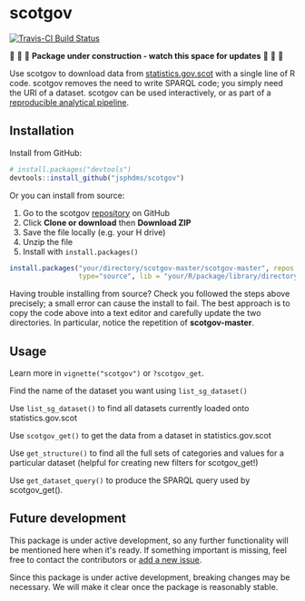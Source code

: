 <!-- README.md is generated from README.Rmd. Please edit that file -->
scotgov
=======

[![Travis-CI Build Status](https://travis-ci.org/jsphdms/scotgov.svg?branch=master)](https://travis-ci.org/jsphdms/scotgov)

:construction: :construction: :construction: **Package under construction - watch this space for updates** :construction: :construction: :construction:

Use scotgov to download data from [statistics.gov.scot](http://statistics.gov.scot/home) with a single line of R code. scotgov removes the need to write SPARQL code; you simply need the URI of a dataset. scotgov can be used interactively, or as part of a [reproducible analytical pipeline](https://ukgovdatascience.github.io/rap_companion/).

Installation
------------

Install from GitHub:

``` r
# install.packages("devtools")
devtools::install_github("jsphdms/scotgov")
```

Or you can install from source:

1.  Go to the scotgov [repository](https://github.com/jsphdms/scotgov) on GitHub
2.  Click **Clone or download** then **Download ZIP**
3.  Save the file locally (e.g. your H drive)
4.  Unzip the file
5.  Install with `install.packages()`

``` r
install.packages("your/directory/scotgov-master/scotgov-master", repos = NULL,
                 type="source", lib = "your/R/package/library/directory")
```

Having trouble installing from source? Check you followed the steps above precisely; a small error can cause the install to fail. The best approach is to copy the code above into a text editor and carefully update the two directories. In particular, notice the repetition of **scotgov-master**.

Usage
-----

Learn more in `vignette("scotgov")` or `?scotgov_get`.

Find the name of the dataset you want using `list_sg_dataset()`

Use `list_sg_dataset()` to find all datasets currently loaded onto statistics.gov.scot

Use `scotgov_get()` to get the data from a dataset in statistics.gov.scot

Use `get_structure()` to find all the full sets of categories and values for a particular dataset (helpful for creating new filters for scotgov\_get!)

Use `get_dataset_query()` to produce the SPARQL query used by scotgov\_get().

Future development
------------------

This package is under active development, so any further functionality will be mentioned here when it's ready. If something important is missing, feel free to contact the contributors or [add a new issue](https://github.com/jsphdms/scotgov/issues).

Since this package is under active development, breaking changes may be necessary. We will make it clear once the package is reasonably stable.

